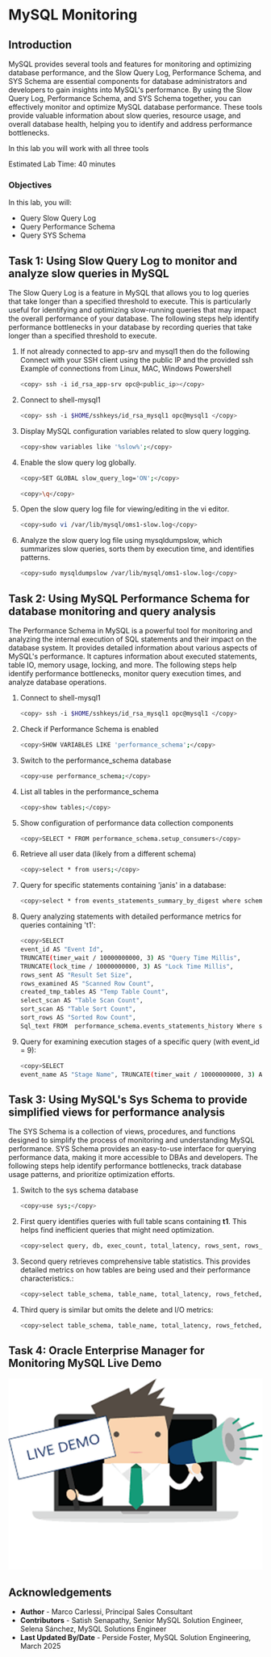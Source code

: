 # MySQL Monitoring

## Introduction

MySQL provides several tools and features for monitoring and optimizing database performance, and the Slow Query Log, Performance Schema, and SYS Schema are essential components for database administrators and developers to gain insights into MySQL's performance. By using the Slow Query Log, Performance Schema, and SYS Schema together, you can effectively monitor and optimize MySQL database performance. These tools provide valuable information about slow queries, resource usage, and overall database health, helping you to identify and address performance bottlenecks.

In this lab you will work with all three tools

Estimated Lab Time: 40 minutes




### Objectives

In this lab, you will:

- Query Slow Query Log
- Query Performance Schema
- Query SYS Schema

 
## Task 1: Using Slow Query Log to monitor and analyze slow queries in MySQL

The Slow Query Log is a feature in MySQL that allows you to log queries that take longer than a specified threshold to execute. This is particularly useful for identifying and optimizing slow-running queries that may impact the overall performance of your database. The following steps help identify performance bottlenecks in your database by recording queries that take longer than a specified threshold to execute.

1. If not already connected to app-srv and mysql1 then do the following
Connect with your SSH client using the public IP and the provided ssh Example of connections from Linux, MAC, Windows Powershell

    ```bash
    <copy> ssh -i id_rsa_app-srv opc@<public_ip></copy>
    ```

2. Connect to shell-mysql1

    ```bash
    <copy> ssh -i $HOME/sshkeys/id_rsa_mysql1 opc@mysql1 </copy>
    ```

3. Display MySQL configuration variables related to slow query logging.

    ```bash
    <copy>show variables like '%slow%';</copy>
    ```

4. Enable the slow query log globally.

    ```bash
    <copy>SET GLOBAL slow_query_log='ON';</copy>
    ```

    ```bash
    <copy>\q</copy>
    ```

5. Open the slow query log file for viewing/editing in the vi editor.

    ```bash
    <copy>sudo vi /var/lib/mysql/oms1-slow.log</copy>
    ```

6. Analyze the slow query log file using mysqldumpslow, which summarizes slow queries, sorts them by execution time, and identifies patterns.

    ```bash
    <copy>sudo mysqldumpslow /var/lib/mysql/oms1-slow.log</copy>
    ```

## Task 2: Using MySQL Performance Schema for database monitoring and query analysis

The Performance Schema in MySQL is a powerful tool for monitoring and analyzing the internal execution of SQL statements and their impact on the database system. It provides detailed information about various aspects of MySQL's performance. It captures information about executed statements, table IO, memory usage, locking, and more. The following steps help identify performance bottlenecks, monitor query execution times, and analyze database operations.

1. Connect to shell-mysql1

    ```bash
    <copy> ssh -i $HOME/sshkeys/id_rsa_mysql1 opc@mysql1 </copy>
    ```

2. Check if Performance Schema is enabled

    ```bash
    <copy>SHOW VARIABLES LIKE 'performance_schema';</copy>
    ```

3. Switch to the performance_schema database

    ```bash
    <copy>use performance_schema;</copy>
    ```

4. List all tables in the performance_schema

    ```bash
    <copy>show tables;</copy>
    ```

5. Show configuration of performance data collection components

    ```bash
    <copy>SELECT * FROM performance_schema.setup_consumers</copy>
    ```

6. Retrieve all user data (likely from a different schema)

    ```bash
    <copy>select * from users;</copy>
    ```

7. Query for specific statements containing 'janis' in a database:

    ```bash
    <copy>select * from events_statements_summary_by_digest where schema_name = 'mydatabase' and query_sample_text like '%janis%'\G;</copy>
    ```

8. Query analyzing statements with detailed performance metrics for queries containing 't1':

    ```bash
    <copy>SELECT
    event_id AS "Event Id",
    TRUNCATE(timer_wait / 10000000000, 3) AS "Query Time Millis",
    TRUNCATE(lock_time / 10000000000, 3) AS "Lock Time Millis",
    rows_sent AS "Result Set Size",
    rows_examined AS "Scanned Row Count",
    created_tmp_tables AS "Temp Table Count",
    select_scan AS "Table Scan Count",
    sort_scan AS "Table Sort Count",
    sort_rows AS "Sorted Row Count",
    Sql_text FROM  performance_schema.events_statements_history Where sql_text like '%t1%';</copy>
    ```

9. Query for examining execution stages of a specific query (with event_id = 9):

    ```bash
    <copy>SELECT 
    event_name AS "Stage Name", TRUNCATE(timer_wait / 10000000000, 3) AS "Stage Time Millis" FROM performance_schema.events_stages_history_long WHERE nesting_event_id = 9 ORDER BY timer_start</copy>
    ```

## Task 3: Using MySQL's Sys Schema to provide simplified views for performance analysis

The SYS Schema is a collection of views, procedures, and functions designed to simplify the process of monitoring and understanding MySQL performance. SYS Schema provides an easy-to-use interface for querying performance data, making it more accessible to DBAs and developers. The following steps help identify performance bottlenecks, track database usage patterns, and prioritize optimization efforts.

1. Switch to the sys schema database

    ```bash
    <copy>use sys;</copy>
    ```

2. First query identifies queries with full table scans containing **t1**. This helps find inefficient queries that might need optimization.

    ```bash
    <copy>select query, db, exec_count, total_latency, rows_sent, rows_examined, rows_sent_avg, rows_examined_avg from statements_with_full_table_scans where query like '%t1%';</copy>
    ```

3. Second query retrieves comprehensive table statistics. This provides detailed metrics on how tables are being used and their performance characteristics.:

    ```bash
    <copy>select table_schema, table_name, total_latency, rows_fetched, fetch_latency, rows_inserted, insert_latency, rows_updated, update_latency, rows_deleted, delete_latency, io_read_requests, io_read, io_read_latency from schema_table_statistics;</copy>
    ```

4. Third query is similar but omits the delete and I/O metrics:

    ```bash
    <copy>select table_schema, table_name, total_latency, rows_fetched, fetch_latency, rows_inserted, insert_latency, rows_updated, update_latency from schema_table_statistics;</copy>
    ```

## Task 4: Oracle Enterprise Manager for Monitoring MySQL Live Demo

![MYSQLEE](images/live-demo.png "live demo")


## Acknowledgements 

- **Author** - Marco Carlessi, Principal Sales Consultant
- **Contributors** -  Satish Senapathy, Senior MySQL Solution Engineer, Selena Sánchez, MySQL Solutions Engineer
- **Last Updated By/Date** - Perside Foster, MySQL Solution Engineering, March 2025
